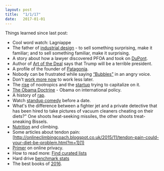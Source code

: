```yaml
---
layout: post
title:  "1/1/17"
date:   2017-01-01
---
```

Things learned since last post:

* Cool word watch: Lagniappe
* The father of [industrial design](https://www.theatlantic.com/magazine/archive/2017/01/what-makes-things-cool/508772/) - to sell something surprising, make it familiar; and to sell something familiar, make it surprising.
* A story about how a lawyer discovered PFOA and took on [DuPont](http://www.nytimes.com/2016/01/10/magazine/the-lawyer-who-became-duponts-worst-nightmare.html).
* Author of [Art of the Deal](http://www.newyorker.com/magazine/2016/07/25/donald-trumps-ghostwriter-tells-all?src=longreads) says that Trump will be a terrible president.
* A profile of the founder of [Patagonia](http://www.newyorker.com/magazine/2016/09/19/patagonias-philosopher-king?src=longreads).
* Nobody can be frustrated while saying [“Bubbles”](https://medium.com/personal-growth/13-things-you-need-to-give-up-if-you-want-to-be-successful-44b5b9b06a26#.fqzrg2izc) in an angry voice.
* Don't [work more now](https://m.signalvnoise.com/80-hours-now-40-hours-later-f0b3621816e#.jm83sra43) to work less later.
* The [rise](http://www.gq.com/story/micro-dosing-lsd?utm_source=nextdraft&utm_medium=email) of nootropics and the [startup](https://nootrobox.com/) trying to capitalize on it.
* [The Obama Doctrine](http://www.theatlantic.com/magazine/archive/2016/04/the-obama-doctrine/471525/) - Obama on international policy.
* A history of [rap](http://www.complex.com/music/2017/01/the-best-rapper-alive-every-year-since-1979).
* Watch [standup comedy](https://medium.com/the-mission/how-to-get-people-to-like-you-in-5-seconds-or-less-67e64cb91155#.456fos4rd) before a date.
* What's the difference between a fighter jet and a private detective that has been hired to take pictures of vacuum cleaners cheating on their diets?" One shoots heat-seeking missiles, the other shoots treat-sneaking Bissels.
* [Nutrition](http://www.rockandice.com/rock-climbing-training/nutrition-eating-your-way-to-better-climbing) and climbing.
* Some articles about tendon pain: [http://onlineclimbingcoach.blogspot.co.uk/2015/11/tendon-pain-could-your-diet-be-problem.html?m=1](1)
* [Primer](https://medium.freecodecamp.com/how-to-set-up-a-vpn-in-5-minutes-for-free-and-why-you-urgently-need-one-d5cdba361907) on online privacy.
* How to read more: [Find curated lists](https://medium.com/the-mission/how-to-read-a-lot-more-books-this-year-according-to-harvard-research-e1dfc55e0b9f)
* Hard drive [benchmark stats](https://www.backblaze.com/blog/hard-drive-benchmark-stats-2016/)
* The best books of [2016](http://kottke.org/16/12/the-best-books-of-2016?utm_source=nextdraft&utm_medium=email).